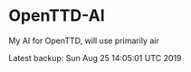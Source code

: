# OpenTTD-AI
My AI for OpenTTD, will use primarily air

Latest backup: Sun Aug 25 14:05:01 UTC 2019
